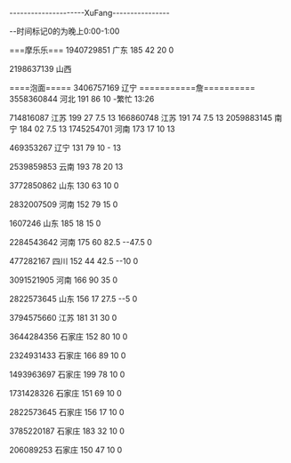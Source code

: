 ---------------------XuFang----------------

--时间标记0的为晚上0:00-1:00

===摩乐乐===
1940729851 广东 185 42 20
0

2198637139 山西

====泡面=====
3406757169 辽宁
===========詹==========
3558360844 河北 191 86 10 -繁忙
13:26

714816087 江苏 199 27 7.5
13
166860748 江苏 191 74 7.5
13
2059883145 南宁 184 02 7.5
13
1745254701 河南 173 17 10
13

469353267 辽宁 131 79 10 - 
13

2539859853 云南 193 78 20
13

3772850862 山东 130 63 10
0

2832007509 河南 152 79 15
0

1607246 山东 185 18 15
0

2284543642 河南 175 60 82.5  --47.5
0

477282167 四川 152 44 42.5  --10
0

3091521905 河南 166 90 35
0

2822573645 山东 156 17 27.5  --5
0

3794575660 江苏 181 31 30
0

3644284356 石家庄 152 80 10
0

2324931433 石家庄 166 89 10
0

1493963697 石家庄 199 78 10
0

1731428326 石家庄 151 69 10
0

2822573645 石家庄 156 17 10
0

3785220187 石家庄 183 32 10
0

206089253 石家庄 150 47 10
0
